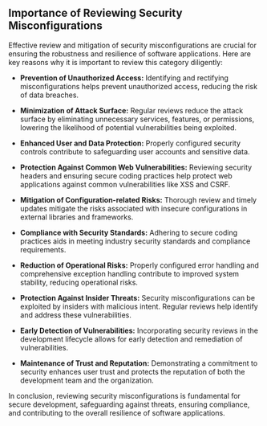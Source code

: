 ## Importance of Reviewing Security Misconfigurations

Effective review and mitigation of security misconfigurations are crucial for ensuring the robustness and resilience of software applications. Here are key reasons why it is important to review this category diligently:

* **Prevention of Unauthorized Access:** Identifying and rectifying misconfigurations helps prevent unauthorized access, reducing the risk of data breaches.

* **Minimization of Attack Surface:** Regular reviews reduce the attack surface by eliminating unnecessary services, features, or permissions, lowering the likelihood of potential vulnerabilities being exploited.

* **Enhanced User and Data Protection:** Properly configured security controls contribute to safeguarding user accounts and sensitive data.

* **Protection Against Common Web Vulnerabilities:** Reviewing security headers and ensuring secure coding practices help protect web applications against common vulnerabilities like XSS and CSRF.

* **Mitigation of Configuration-related Risks:** Thorough review and timely updates mitigate the risks associated with insecure configurations in external libraries and frameworks.

* **Compliance with Security Standards:** Adhering to secure coding practices aids in meeting industry security standards and compliance requirements.

* **Reduction of Operational Risks:** Properly configured error handling and comprehensive exception handling contribute to improved system stability, reducing operational risks.

* **Protection Against Insider Threats:** Security misconfigurations can be exploited by insiders with malicious intent. Regular reviews help identify and address these vulnerabilities.

* **Early Detection of Vulnerabilities:** Incorporating security reviews in the development lifecycle allows for early detection and remediation of vulnerabilities.

* **Maintenance of Trust and Reputation:** Demonstrating a commitment to security enhances user trust and protects the reputation of both the development team and the organization.

In conclusion, reviewing security misconfigurations is fundamental for secure development, safeguarding against threats, ensuring compliance, and contributing to the overall resilience of software applications.

